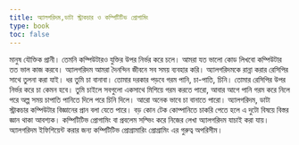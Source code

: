 ```yaml
---
title: অ্যালগরিদম,ডাটা স্ট্রাকচার ও কম্পিটিটিভ প্রোগামিং
type: book 
toc: false
---
```

মানুষ যৌক্তিক প্রানী। তেমনি কম্পিউটারও যুক্তির উপর নির্ভর 
করে চলে। আমরা যত ভালো কোড লিখবো কম্পিউটার
 তত ভাল
কাজ করবে। 
অ্যালগরিদম আমরা দৈনন্দিন জীবনে সব সময় ব্যবহার  করি।
অ্যালগরিদমকে রান্না করার রেসিপির সাথে তুলনা করা যাই।
ধর তুমি চা বানাবা। তোমার দরকার পড়বে গরম পানি, 
চা-পাতি, চিনি। তোমার রেসিপির উপর নির্ভর করে চা কেমন 
হবে। তুমি চাইলে সবগুলো একসাথে মিশিয়ে গরম করতে পারো, আবার
আগে পানি গরম করে নিলে পরে অল্প সময় চাপাতি পানিতে দিলে
পরে চিনি দিলে। আরো অনেক ভাবে চা বানাতে পারো। 
অ্যালগরিদম,  ডাটা স্ট্রাকচার কম্পিউটার
 বিজ্ঞানের প্রান বলা যেতে পারে। বড় কোন টেক 
কোম্পানিতে চাকরি পেতে হলে এ দুটো বিষয়ে বিস্তর জ্ঞান 
থাকা আবশ্যক। কম্পিটিটিভ প্রোগামিং বা প্রবলেম
সল্ভিং করে নিজের লেখা অ্যালগরিদম যাচাই করা যায়।
অ্যালগরিদম ইফিশিয়েন্ট করার জন্য কম্পিটিটিভ প্রোগ্রামারিং
প্রোগ্রামিং এর গুরুত্ব অপরিসীম।
